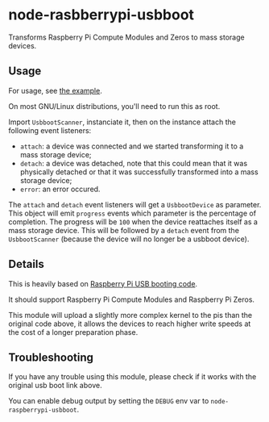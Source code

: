# node-rasbberrypi-usbboot

Transforms Raspberry Pi Compute Modules and Zeros to mass storage devices.

## Usage

For usage, see [the example](lib/main.ts).

On most GNU/Linux distributions, you'll need to run this as root.

Import `UsbbootScanner`, instanciate it, then on the instance attach the following event listeners:
 * `attach`: a device was connected and we started transforming it to a mass storage device;
 * `detach`: a device was detached, note that this could mean that it was physically detached or that it was successfully transformed into a mass storage device;
 * `error`: an error occured.

The `attach` and `detach` event listeners will get a `UsbbootDevice` as parameter. This object will emit `progress` events which parameter is the percentage of completion.
The progress will be `100` when the device reattaches itself as a mass storage device. This will be followed by a `detach` event from the `UsbbootScanner` (because the device
will no longer be a usbboot device).

## Details

This is heavily based on [Raspberry Pi USB booting code](https://github.com/raspberrypi/usbboot).

It should support Raspberry Pi Compute Modules and Raspberry Pi Zeros.

This module will upload a slightly more complex kernel to the pis than the original code above, it allows the devices
to reach higher write speeds at the cost of a longer preparation phase.

## Troubleshooting

If you have any trouble using this module, please check if it works with the original usb boot link above.

You can enable debug output by setting the `DEBUG` env var to `node-raspberrypi-usbboot`.
